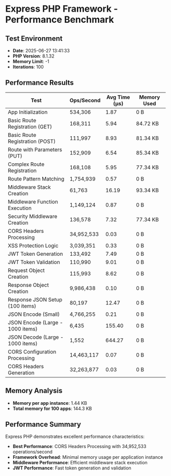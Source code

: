 # Express PHP Framework - Performance Benchmark

## Test Environment
- **Date**: 2025-06-27 13:41:33
- **PHP Version**: 8.1.32
- **Memory Limit**: -1
- **Iterations**: 100

## Performance Results

| Test | Ops/Second | Avg Time (μs) | Memory Used |
|------|------------|---------------|-------------|
| App Initialization | 534,306 | 1.87 | 0 B |
| Basic Route Registration (GET) | 168,311 | 5.94 | 84.72 KB |
| Basic Route Registration (POST) | 111,997 | 8.93 | 81.34 KB |
| Route with Parameters (PUT) | 152,909 | 6.54 | 85.34 KB |
| Complex Route Registration | 168,108 | 5.95 | 77.34 KB |
| Route Pattern Matching | 1,754,939 | 0.57 | 0 B |
| Middleware Stack Creation | 61,763 | 16.19 | 93.34 KB |
| Middleware Function Execution | 1,149,124 | 0.87 | 0 B |
| Security Middleware Creation | 136,578 | 7.32 | 77.34 KB |
| CORS Headers Processing | 34,952,533 | 0.03 | 0 B |
| XSS Protection Logic | 3,039,351 | 0.33 | 0 B |
| JWT Token Generation | 133,492 | 7.49 | 0 B |
| JWT Token Validation | 110,990 | 9.01 | 0 B |
| Request Object Creation | 115,993 | 8.62 | 0 B |
| Response Object Creation | 9,986,438 | 0.10 | 0 B |
| Response JSON Setup (100 items) | 80,197 | 12.47 | 0 B |
| JSON Encode (Small) | 4,766,255 | 0.21 | 0 B |
| JSON Encode (Large - 1000 items) | 6,435 | 155.40 | 0 B |
| JSON Decode (Large - 1000 items) | 1,552 | 644.27 | 0 B |
| CORS Configuration Processing | 14,463,117 | 0.07 | 0 B |
| CORS Headers Generation | 32,263,877 | 0.03 | 0 B |

## Memory Analysis
- **Memory per app instance**: 1.44 KB
- **Total memory for 100 apps**: 144.3 KB

## Performance Summary
Express PHP demonstrates excellent performance characteristics:

- **Best Performance**: CORS Headers Processing with 34,952,533 operations/second
- **Framework Overhead**: Minimal memory usage per application instance
- **Middleware Performance**: Efficient middleware stack execution
- **JWT Performance**: Fast token generation and validation
